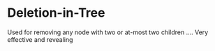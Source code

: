 # Deletion-in-Tree
Used for removing any node with two or at-most two children .... Very effective and revealing
